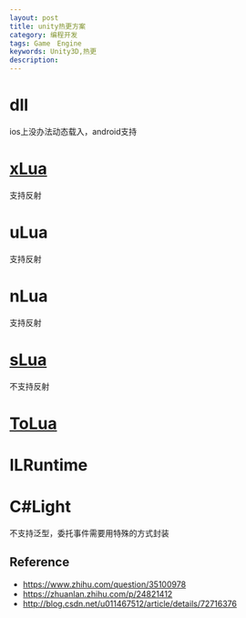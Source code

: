 ```yaml
---
layout: post
title: unity热更方案
category: 编程开发
tags: Game　Engine
keywords: Unity3D,热更
description: 
---
```


# dll

ios上没办法动态载入，android支持

# [xLua](https://github.com/Tencent/xLua)
支持反射
# uLua
支持反射
# nLua
支持反射
# [sLua](https://github.com/pangweiwei/slua)

不支持反射

# [ToLua](https://github.com/topameng/tolua)

# ILRuntime


# C#Light

不支持泛型，委托事件需要用特殊的方式封装

## Reference
* <https://www.zhihu.com/question/35100978>
* <https://zhuanlan.zhihu.com/p/24821412>
* <http://blog.csdn.net/u011467512/article/details/72716376>